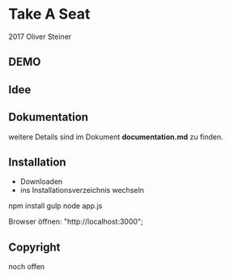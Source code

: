 # Take A Seat
 2017 
Oliver Steiner

## DEMO 


## Idee



## Dokumentation
 weitere Details sind im Dokument **documentation.md** zu finden.


 ## Installation
 - Downloaden
 - ins Installationsverzeichnis  wechseln


  npm install
  gulp
  node app.js
  
  Browser öffnen: "http://localhost:3000";
  
 
 ## Copyright
noch offen
